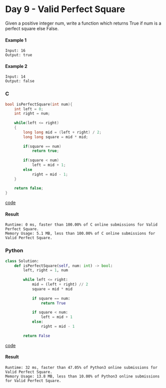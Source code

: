 # Day 9 - Valid Perfect Square
Given a positive integer num, write a function which returns True if num is a perfect square else False.

#### Example 1
```
Input: 16
Output: true
```

#### Example 2
```
Input: 14
Output: false
```

### C
```C
bool isPerfectSquare(int num){
    int left = 0;
    int right = num;
    
    while(left <= right)
    {
        long long mid = (left + right) / 2;
        long long square = mid * mid;
        
        if(square == num)
            return true;
        
        if(square < num)
            left = mid + 1;
        else
            right = mid - 1;
    }
    
    return false;
}
```
[code](C/valid-perfect-square.c)

#### Result
```
Runtime: 0 ms, faster than 100.00% of C online submissions for Valid Perfect Square.
Memory Usage: 5.1 MB, less than 100.00% of C online submissions for Valid Perfect Square.
```

### Python
```python
class Solution:
    def isPerfectSquare(self, num: int) -> bool:
        left, right = 1, num
        
        while left <= right:
            mid = (left + right) // 2
            square = mid * mid
            
            if square == num:
                return True
            
            if square < num:
                left = mid + 1
            else:
                right = mid - 1
        
        return False
```
[code](Python/valid-perfect-square.py)

#### Result
```
Runtime: 32 ms, faster than 47.05% of Python3 online submissions for Valid Perfect Square.
Memory Usage: 13.8 MB, less than 10.00% of Python3 online submissions for Valid Perfect Square.
```
